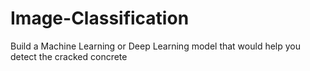# Image-Classification
Build a Machine Learning or Deep Learning model that would help you detect the cracked concrete
